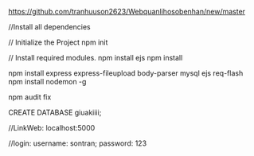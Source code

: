 https://github.com/tranhuuson2623/Webquanlihosobenhan/new/master

//Install all dependencies

// Initialize the Project npm init

// Install required modules. npm install ejs npm install

npm install express express-fileupload body-parser mysql ejs req-flash npm install nodemon -g

npm audit fix

CREATE DATABASE giuakiiii;

//LinkWeb: localhost:5000

//login: username: sontran; password: 123

